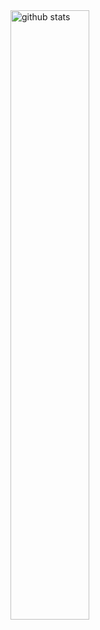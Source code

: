 <img src="https://github-readme-stats.vercel.app/api?username=shabeernotion&show_icons=true&theme=gotham" alt="github stats" width="50%" align="left"/>
